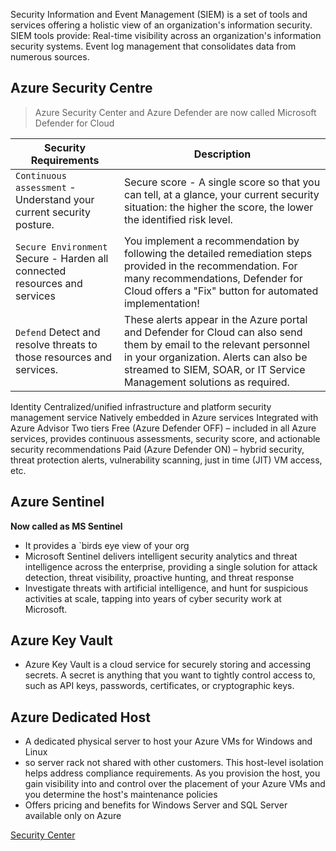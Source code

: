 Security Information and Event Management (SIEM) is a set of tools and services offering a holistic view of an organization's information security. SIEM tools provide: Real-time visibility across an organization's information security systems. Event log management that consolidates data from numerous sources.

## Azure Security Centre 

> Azure Security Center and Azure Defender are now called Microsoft Defender for Cloud

| **Security Requirements** | Description |
| --- | --- |
| `Continuous assessment` - Understand your current security posture. |  Secure score - A single score so that you can tell, at a glance, your current security situation: the higher the score, the lower the identified risk level.|
| `Secure Environment` Secure - Harden all connected resources and services| You implement a recommendation by following the detailed remediation steps provided in the recommendation. For many recommendations, Defender for Cloud offers a "Fix" button for automated implementation!|
|`Defend` Detect and resolve threats to those resources and services. | These alerts appear in the Azure portal and Defender for Cloud can also send them by email to the relevant personnel in your organization. Alerts can also be streamed to SIEM, SOAR, or IT Service Management solutions as required.| 

Identity
Centralized/unified infrastructure and platform security management service
Natively embedded in Azure services
Integrated with Azure Advisor
Two tiers
Free (Azure Defender OFF) – included in all Azure services, provides continuous assessments, security score, and actionable security recommendations
Paid (Azure Defender ON) – hybrid security, threat protection alerts, vulnerability scanning, just in time (JIT) VM access, etc.

## Azure Sentinel

**Now called as MS Sentinel**
- It provides a `birds eye view of your org
- Microsoft Sentinel delivers intelligent security analytics and threat intelligence across the enterprise, providing a single solution for attack detection, threat visibility, proactive hunting, and threat response
- Investigate threats with artificial intelligence, and hunt for suspicious activities at scale, tapping into years of cyber security work at Microsoft.

## Azure Key Vault 
- Azure Key Vault is a cloud service for securely storing and accessing secrets. A secret is anything that you want to tightly control access to, such as API keys, passwords, certificates, or cryptographic keys.

## Azure Dedicated Host 
- A dedicated physical server to host your Azure VMs for Windows and Linux
- so server rack not shared with other customers. This host-level isolation helps address compliance requirements. As you provision the host, you gain visibility into and control over the placement of your Azure VMs and you determine the host's maintenance policies
- Offers pricing and benefits for Windows Server and SQL Server available only on Azure

[Security Center ](https://www.ibm.com/in-en/topics/siem)

